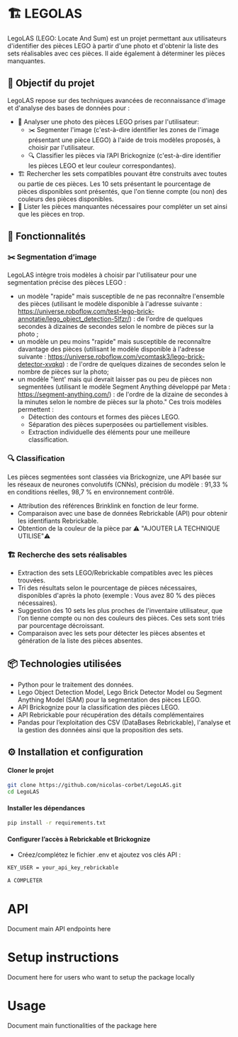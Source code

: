 # 🏗️ LEGOLAS
LegoLAS (LEGO: Locate And Sum) est un projet permettant aux utilisateurs d'identifier des pièces LEGO à partir d'une photo et d'obtenir la liste des sets réalisables avec ces pièces. Il aide également à déterminer les pièces manquantes.


## 🎯 Objectif du projet

LegoLAS repose sur des techniques avancées de reconnaissance d'image et d'analyse des bases de données pour :

- 📸 Analyser une photo des pièces LEGO prises par l'utilisateur:
    - ✂️ Segmenter l'image (c'est-à-dire identifier les zones de l'image présentant une pièce LEGO) à l'aide de trois modèles proposés, à choisir par l'utilisateur.
    - 🔍 Classifier les pièces via l’API Brickognize (c'est-à-dire identifier les pièces LEGO et leur couleur correspondantes).
- 🏗️ Rechercher les sets compatibles pouvant être construits avec toutes ou partie de ces pièces. Les 10 sets présentant le pourcentage de pièces disponibles sont présentés, que l'on tienne compte (ou non) des couleurs des pièces disponibles.
- 🧩 Lister les pièces manquantes nécessaires pour compléter un set ainsi que les pièces en trop.


## 🚀 Fonctionnalités

  ### ✂️ Segmentation d’image
  LegoLAS intègre trois modèles à choisir par l'utilisateur pour une segmentation précise des pièces LEGO :

  - un modèle "rapide" mais susceptible de ne pas reconnaître l'ensemble des pièces (utilisant le modèle disponible à l'adresse suivante : https://universe.roboflow.com/test-lego-brick-annotatie/lego_object_detection-5lfzr/) : de l'ordre de quelques secondes à dizaines de secondes selon le nombre de pièces sur la photo ;
  - un modèle un peu moins "rapide" mais susceptible de reconnaître davantage des pièces (utilisant le modèle disponible à l'adresse suivante : https://universe.roboflow.com/vcomtask3/lego-brick-detector-xvqkq) : de l'ordre de quelques dizaines de secondes selon le nombre de pièces sur la photo;
  - un modèle "lent' mais qui devrait laisser pas ou peu de pièces non segmentées (utilisant le modèle Segment Anything développé par Meta : https://segment-anything.com/) : de l'ordre de la dizaine de secondes à la minutes selon le nombre de pièces sur la photo."
  Ces trois modèles permettent :
    - Détection des contours et formes des pièces LEGO.
    - Séparation des pièces superposées ou partiellement visibles.
    - Extraction individuelle des éléments pour une meilleure classification.

  ### 🔍 Classification
  Les pièces segmentées sont classées via Brickognize, une API basée sur les réseaux de neurones convolutifs (CNNs), précision du modèle : 91,33 % en conditions réelles, 98,7 % en environnement contrôlé.
  - Attribution des références Brinklink en fonction de leur forme.
  - Comparaison avec une base de données Rebrickable (API) pour obtenir les identifiants Rebrickable.
  - Obtention de la couleur de la pièce par ⚠️ "AJOUTER LA TECHNIQUE UTILISE"⚠️

  ### 🏗️ Recherche des sets réalisables
  - Extraction des sets LEGO/Rebrickable compatibles avec les pièces trouvées.
  - Tri des résultats selon le pourcentage de pièces nécessaires, disponibles d'après la photo (exemple : Vous avez 80 % des pièces nécessaires).
  - Suggestion des 10 sets les plus proches de l'inventaire utilisateur, que l'on tienne compte ou non des couleurs des pièces. Ces sets sont triés par pourcentage décroissant.
  - Comparaison avec les sets pour détecter les pièces absentes et génération de la liste des pièces absentes.


## 📦 Technologies utilisées

- Python pour le traitement des données.
- Lego Object Detection Model, Lego Brick Detector Model ou Segment Anything Model (SAM) pour la segmentation des pièces LEGO.
- API Brickognize pour la classification des pièces LEGO.
- API Rebrickable pour récupération des détails complémentaires
- Pandas pour l’exploitation des CSV (DataBases Rebrickable), l'analyse et la gestion des données ainsi que la proposition des sets.


## ⚙️ Installation et configuration

#### Cloner le projet

```bash
git clone https://github.com/nicolas-corbet/LegoLAS.git
cd LegoLAS
```
#### Installer les dépendances

```bash
pip install -r requirements.txt
```

#### Configurer l’accès à Rebrickable et Brickognize
- Créez/complétez le fichier .env et ajoutez vos clés API :
```bash
KEY_USER = your_api_key_rebrickable

A COMPLETER
```

# API
Document main API endpoints here

# Setup instructions
Document here for users who want to setup the package locally

# Usage
Document main functionalities of the package here
